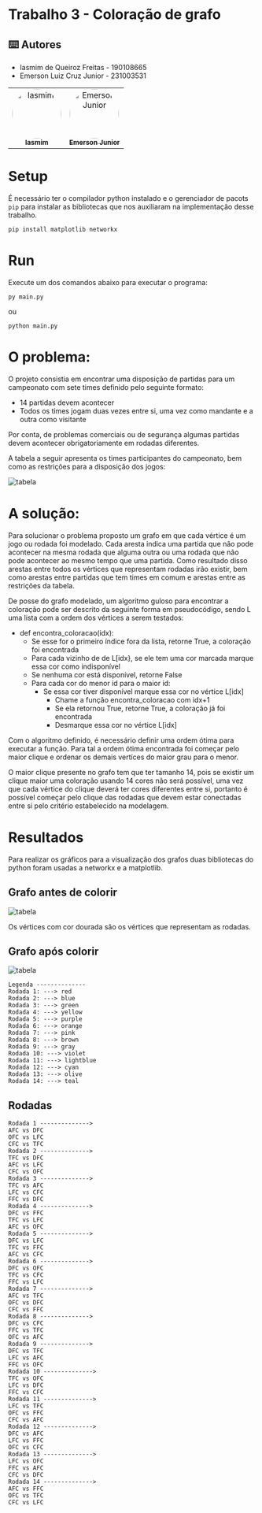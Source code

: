 # Trabalho 3 - Coloração de grafo

<h2>⌨️ Autores</h2>
<ul>
  <li>Iasmim de Queiroz Freitas - 190108665</li>
  <li>Emerson Luiz Cruz Junior - 231003531</li>
</ul>
<table>
  <tr>
    <td align="center"><a href="https://github.com/iasmimqf" target="_blank"><img style="border-radius: 50%;" src="https://github.com/iasmimqf.png" width="100px;" alt="Iasmim"/><br /><sub><b>Iasmim</b></sub></a><br /></td>
    <td align="center"><a href="https://github.com/EmersonJr" target="_blank"><img style="border-radius: 50%;" src="https://github.com/EmersonJr.png" width="100px;" alt="Emerson Junior"/><br /><sub><b>Emerson Junior</b></sub></a><br /></td>
</table>

# Setup

É necessário ter o compilador python instalado e o gerenciador de pacots `pip` para instalar as bibliotecas que nos auxiliaram na implementação desse trabalho.

```shell
pip install matplotlib networkx
```

# Run

Execute um dos comandos abaixo para executar o programa:


```shell
py main.py
```

ou


```shell
python main.py
```

# O problema:

O projeto consistia em encontrar uma disposição de partidas para um campeonato com sete times definido pelo seguinte formato:

- 14 partidas devem acontecer
- Todos os times jogam duas vezes entre si, uma vez como mandante e a outra como visitante

Por conta, de problemas comerciais ou de segurança algumas partidas devem acontecer obrigatoriamente em rodadas diferentes.

A tabela a seguir apresenta os times participantes do campeonato, bem como as restrições para a disposição dos jogos:

<img alt="tabela" src="./tabela_campeonato.png" />

# A solução:

Para solucionar o problema proposto um grafo em que cada vértice é um jogo ou rodada foi modelado. Cada aresta indica uma partida que não pode acontecer na mesma rodada que alguma outra ou uma rodada que não pode acontecer ao mesmo tempo que uma partida. Como resultado disso arestas entre todos os vértices que representam rodadas irão existir, bem como arestas entre partidas que tem times em comum e arestas entre as restrições da tabela.

De posse do grafo modelado, um algoritmo guloso para encontrar a coloração pode ser descrito da seguinte forma em pseudocódigo, sendo L uma lista com a ordem dos vértices a serem testados:

- def encontra_coloracao(idx):
  - Se esse for o primeiro índice fora da lista, retorne True, a coloração foi encontrada 
  - Para cada vizinho de de L[idx}, se ele tem uma cor marcada marque essa cor como indisponível
  - Se nenhuma cor está disponível, retorne False
  - Para cada cor do menor id para o maior id:
    - Se essa cor tiver disponível marque essa cor no vértice L[idx]
      - Chame a função encontra_coloracao com idx+1
      -  Se ela retornou True, retorne True, a coloração já foi encontrada
      -  Desmarque essa cor no vértice L[idx]

Com o algoritmo definido, é necessário definir uma ordem ótima para executar a função. Para tal a ordem ótima encontrada foi começar pelo maior clique e ordenar os demais vertíces do maior grau para o menor.

O maior clique presente no grafo tem que ter tamanho 14, pois se existir um clique maior uma coloração usando 14 cores não será possível, uma vez que cada vértice do clique deverá ter cores diferentes entre si, portanto é possível começar pelo clique das rodadas que devem estar conectadas entre si pelo critério estabelecido na modelagem.

# Resultados

Para realizar os gráficos para a visualização dos grafos duas bibliotecas do python foram usadas a networkx e a matplotlib.

## Grafo antes de colorir

<img alt="tabela" src="./Grafo_pre_coloracao.png" />

Os vértices com cor dourada são os vértices que representam as rodadas.

## Grafo após colorir

<img alt="tabela" src="./grafo_pos_coloracao.png" />

```shell
Legenda --------------
Rodada 1: ---> red
Rodada 2: ---> blue
Rodada 3: ---> green
Rodada 4: ---> yellow
Rodada 5: ---> purple
Rodada 6: ---> orange
Rodada 7: ---> pink
Rodada 8: ---> brown
Rodada 9: ---> gray
Rodada 10: ---> violet
Rodada 11: ---> lightblue
Rodada 12: ---> cyan
Rodada 13: ---> olive
Rodada 14: ---> teal
```

## Rodadas

```shell
Rodada 1 -------------->
AFC vs DFC
OFC vs LFC
CFC vs TFC
Rodada 2 -------------->
TFC vs DFC
AFC vs LFC
CFC vs OFC
Rodada 3 -------------->
TFC vs AFC
LFC vs CFC
FFC vs DFC
Rodada 4 -------------->
DFC vs FFC
TFC vs LFC
AFC vs OFC
Rodada 5 -------------->
DFC vs LFC
TFC vs FFC
AFC vs CFC
Rodada 6 -------------->
DFC vs OFC
TFC vs CFC
FFC vs LFC
Rodada 7 -------------->
AFC vs TFC
OFC vs DFC
CFC vs FFC
Rodada 8 -------------->
DFC vs CFC
FFC vs TFC
OFC vs AFC
Rodada 9 -------------->
DFC vs TFC
LFC vs AFC
FFC vs OFC
Rodada 10 -------------->
TFC vs OFC
LFC vs DFC
FFC vs CFC
Rodada 11 -------------->
LFC vs TFC
OFC vs FFC
CFC vs AFC
Rodada 12 -------------->
DFC vs AFC
LFC vs FFC
OFC vs CFC
Rodada 13 -------------->
LFC vs OFC
FFC vs AFC
CFC vs DFC
Rodada 14 -------------->
AFC vs FFC
OFC vs TFC
CFC vs LFC
```
